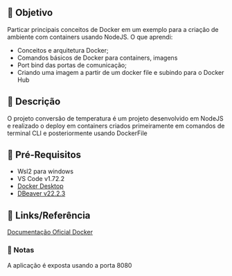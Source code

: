 ## :dart: Objetivo
Particar principais conceitos de Docker em um exemplo para a criação de ambiente com containers usando NodeJS.
O que aprendi:
- Conceitos e arquitetura Docker;  
- Comandos básicos de Docker para containers, imagens
- Port bind das portas de comunicação;
- Criando uma imagem a partir de um docker file e subindo para o Docker Hub


## :pushpin: Descrição
O projeto conversão de temperatura é um projeto desenvolvido em NodeJS e realizado o deploy em containers criados primeiramente em comandos de terminal CLI e posteriormente usando DockerFile

## :triangular_flag_on_post: Pré-Requisitos
- Wsl2 para windows
- VS Code v1.72.2
- [Docker Desktop](https://docs.docker.com/desktop/install/windows-install/) 
- [DBeaver v22.2.3](https://dbeaver.io/download/) 

## :link: Links/Referência
[Documentação Oficial Docker](https://docs.docker.com/desktop/)


### :bookmark: Notas
A aplicação é exposta usando a porta 8080
